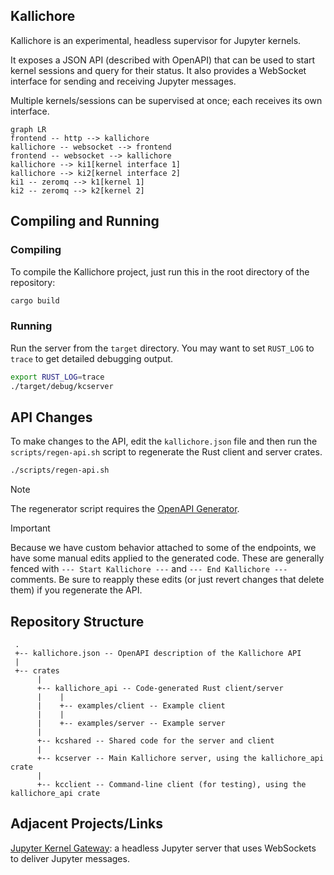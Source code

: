 ## Kallichore

Kallichore is an experimental, headless supervisor for Jupyter kernels.

It exposes a JSON API (described with OpenAPI) that can be used to start kernel sessions and query for their status. It also provides a WebSocket interface for sending and receiving Jupyter messages.

Multiple kernels/sessions can be supervised at once; each receives its own interface.

```mermaid
graph LR
frontend -- http --> kallichore
kallichore -- websocket --> frontend
frontend -- websocket --> kallichore
kallichore --> ki1[kernel interface 1]
kallichore --> ki2[kernel interface 2]
ki1 -- zeromq --> k1[kernel 1]
ki2 -- zeromq --> k2[kernel 2]
```

## Compiling and Running

### Compiling

To compile the Kallichore project, just run this in the root directory of the repository:

```bash
cargo build
```

### Running

Run the server from the `target` directory. You may want to set `RUST_LOG` to `trace` to get detailed debugging output.

```bash
export RUST_LOG=trace
./target/debug/kcserver
```

## API Changes

To make changes to the API, edit the `kallichore.json` file and then run the `scripts/regen-api.sh` script to regenerate the Rust client and server crates.

```bash
./scripts/regen-api.sh
```

> [!NOTE]
> The regenerator script requires the [OpenAPI Generator](https://openapi-generator.tech/docs/installation).

> [!IMPORTANT]
> Because we have custom behavior attached to some of the endpoints, we have some manual edits applied to the generated code. These are generally fenced with `--- Start Kallichore ---` and `--- End Kallichore ---` comments. Be sure to reapply these edits (or just revert changes that delete them) if you regenerate the API.

## Repository Structure

```
 .
 +-- kallichore.json -- OpenAPI description of the Kallichore API
 |
 +-- crates
      |
      +-- kallichore_api -- Code-generated Rust client/server
      |    |
      |    +-- examples/client -- Example client
      |    |
      |    +-- examples/server -- Example server
      |
      +-- kcshared -- Shared code for the server and client
      |
      +-- kcserver -- Main Kallichore server, using the kallichore_api crate
      |
      +-- kcclient -- Command-line client (for testing), using the kallichore_api crate
```

## Adjacent Projects/Links

[Jupyter Kernel Gateway](https://jupyter-kernel-gateway.readthedocs.io/en/latest/): a headless Jupyter server that uses WebSockets to deliver Jupyter messages.
